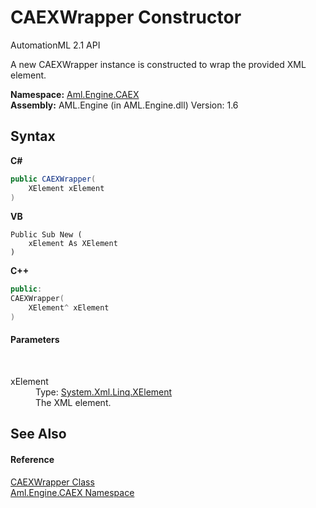 # CAEXWrapper Constructor 
AutomationML 2.1 API 

A new CAEXWrapper instance is constructed to wrap the provided XML element.

**Namespace:**&nbsp;<a href="N_Aml_Engine_CAEX">Aml.Engine.CAEX</a><br />**Assembly:**&nbsp;AML.Engine (in AML.Engine.dll) Version: 1.6

## Syntax

**C#**<br />
``` C#
public CAEXWrapper(
	XElement xElement
)
```

**VB**<br />
``` VB
Public Sub New ( 
	xElement As XElement
)
```

**C++**<br />
``` C++
public:
CAEXWrapper(
	XElement^ xElement
)
```


#### Parameters
&nbsp;<dl><dt>xElement</dt><dd>Type: <a href="https://docs.microsoft.com/dotnet/api/system.xml.linq.xelement" target="_parent" rel="noopener noreferrer">System.Xml.Linq.XElement</a><br />The XML element.</dd></dl>

## See Also


#### Reference
<a href="T_Aml_Engine_CAEX_CAEXWrapper">CAEXWrapper Class</a><br /><a href="N_Aml_Engine_CAEX">Aml.Engine.CAEX Namespace</a><br />